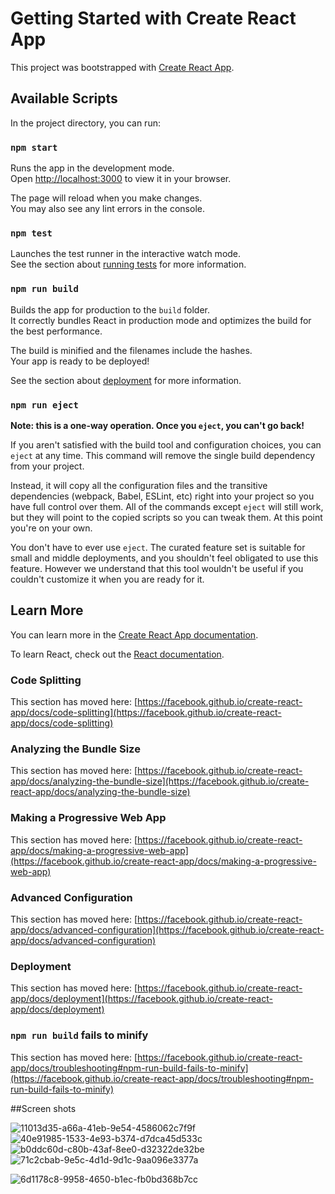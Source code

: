 # Getting Started with Create React App

This project was bootstrapped with [Create React App](https://github.com/facebook/create-react-app).

## Available Scripts

In the project directory, you can run:

### `npm start`

Runs the app in the development mode.\
Open [http://localhost:3000](http://localhost:3000) to view it in your browser.

The page will reload when you make changes.\
You may also see any lint errors in the console.

### `npm test`

Launches the test runner in the interactive watch mode.\
See the section about [running tests](https://facebook.github.io/create-react-app/docs/running-tests) for more information.

### `npm run build`

Builds the app for production to the `build` folder.\
It correctly bundles React in production mode and optimizes the build for the best performance.

The build is minified and the filenames include the hashes.\
Your app is ready to be deployed!

See the section about [deployment](https://facebook.github.io/create-react-app/docs/deployment) for more information.

### `npm run eject`

**Note: this is a one-way operation. Once you `eject`, you can't go back!**

If you aren't satisfied with the build tool and configuration choices, you can `eject` at any time. This command will remove the single build dependency from your project.

Instead, it will copy all the configuration files and the transitive dependencies (webpack, Babel, ESLint, etc) right into your project so you have full control over them. All of the commands except `eject` will still work, but they will point to the copied scripts so you can tweak them. At this point you're on your own.

You don't have to ever use `eject`. The curated feature set is suitable for small and middle deployments, and you shouldn't feel obligated to use this feature. However we understand that this tool wouldn't be useful if you couldn't customize it when you are ready for it.

## Learn More

You can learn more in the [Create React App documentation](https://facebook.github.io/create-react-app/docs/getting-started).

To learn React, check out the [React documentation](https://reactjs.org/).

### Code Splitting

This section has moved here: [https://facebook.github.io/create-react-app/docs/code-splitting](https://facebook.github.io/create-react-app/docs/code-splitting)

### Analyzing the Bundle Size

This section has moved here: [https://facebook.github.io/create-react-app/docs/analyzing-the-bundle-size](https://facebook.github.io/create-react-app/docs/analyzing-the-bundle-size)

### Making a Progressive Web App

This section has moved here: [https://facebook.github.io/create-react-app/docs/making-a-progressive-web-app](https://facebook.github.io/create-react-app/docs/making-a-progressive-web-app)

### Advanced Configuration

This section has moved here: [https://facebook.github.io/create-react-app/docs/advanced-configuration](https://facebook.github.io/create-react-app/docs/advanced-configuration)

### Deployment

This section has moved here: [https://facebook.github.io/create-react-app/docs/deployment](https://facebook.github.io/create-react-app/docs/deployment)

### `npm run build` fails to minify

This section has moved here: [https://facebook.github.io/create-react-app/docs/troubleshooting#npm-run-build-fails-to-minify](https://facebook.github.io/create-react-app/docs/troubleshooting#npm-run-build-fails-to-minify)


##Screen shots 

![11013d35-a66a-41eb-9e54-4586062c7f9f](https://github.com/Harjot9812/AI_portfolio_builder/assets/44283349/4e677911-2387-4b2a-93de-7843a4d58b1d)
![40e91985-1533-4e93-b374-d7dca45d533c](https://github.com/Harjot9812/AI_portfolio_builder/assets/44283349/ff1ee533-cc52-4a97-b674-cb2c9602074e)
![b0ddc60d-c80b-43af-8ee0-d32322de32be](https://github.com/Harjot9812/AI_portfolio_builder/assets/44283349/e0f19659-e27e-42e9-8cae-646800aac2e3)
![71c2cbab-9e5c-4d1d-9d1c-9aa096e3377a](https://github.com/Harjot9812/AI_portfolio_builder/assets/44283349/68ff4c2f-64b4-469e-bfd0-bf5e99af3a8d)

![6d1178c8-9958-4650-b1ec-fb0bd368b7cc](https://github.com/Harjot9812/AI_portfolio_builder/assets/44283349/4bf879ad-8592-4e10-8ca8-71ac9f556565)
